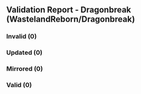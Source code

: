 ## Validation Report - Dragonbreak (WastelandReborn/Dragonbreak)


### Invalid (0)
### Updated (0)
### Mirrored (0)
### Valid (0)
